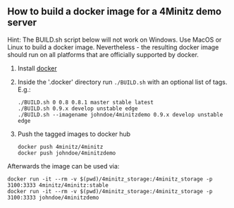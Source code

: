 ## How to build a docker image for a 4Minitz demo server

Hint: The BUILD.sh script below will not work on Windows.
Use MacOS or Linux to build a docker image.
Nevertheless - the resulting docker image should run on all platforms
that are officially supported by docker. 

1. Install [docker](https://docs.docker.com/engine/installation/)
1. Inside the '.docker' directory run `./BUILD.sh` with an optional list of tags. E.g.: 
    ````
    ./BUILD.sh 0 0.8 0.8.1 master stable latest
    ./BUILD.sh 0.9.x develop unstable edge
    ./BUILD.sh --imagename johndoe/4minitzdemo 0.9.x develop unstable edge
    ````
    
1. Push the tagged images to docker hub
    ````
    docker push 4minitz/4minitz
    docker push johndoe/4minitzdemo
   ````

Afterwards the image can be used via:

    docker run -it --rm -v $(pwd)/4minitz_storage:/4minitz_storage -p 3100:3333 4minitz/4minitz:stable
    docker run -it --rm -v $(pwd)/4minitz_storage:/4minitz_storage -p 3100:3333 johndoe/4minitzdemo
